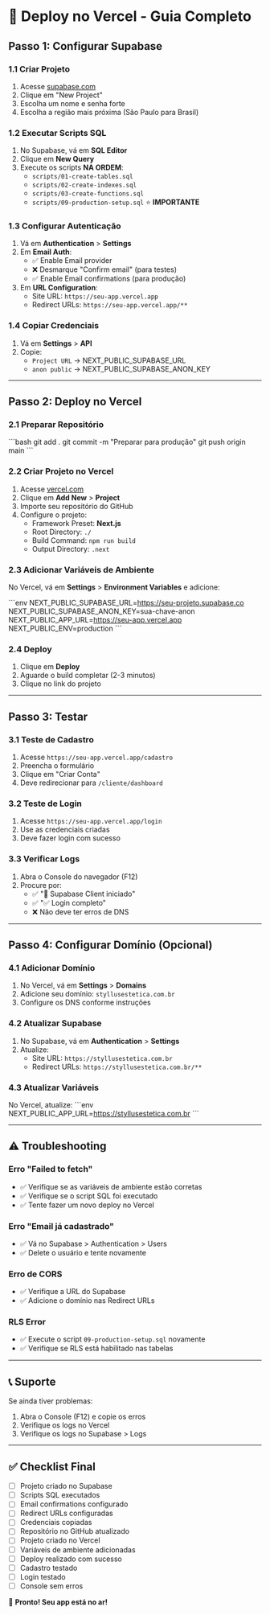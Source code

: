 # 🚀 Deploy no Vercel - Guia Completo

## Passo 1: Configurar Supabase

### 1.1 Criar Projeto
1. Acesse [supabase.com](https://supabase.com)
2. Clique em "New Project"
3. Escolha um nome e senha forte
4. Escolha a região mais próxima (São Paulo para Brasil)

### 1.2 Executar Scripts SQL
1. No Supabase, vá em **SQL Editor**
2. Clique em **New Query**
3. Execute os scripts **NA ORDEM**:
   - `scripts/01-create-tables.sql`
   - `scripts/02-create-indexes.sql`
   - `scripts/03-create-functions.sql`
   - `scripts/09-production-setup.sql` ⭐ **IMPORTANTE**

### 1.3 Configurar Autenticação
1. Vá em **Authentication** > **Settings**
2. Em **Email Auth**:
   - ✅ Enable Email provider
   - ❌ Desmarque "Confirm email" (para testes)
   - ✅ Enable Email confirmations (para produção)
3. Em **URL Configuration**:
   - Site URL: `https://seu-app.vercel.app`
   - Redirect URLs: `https://seu-app.vercel.app/**`

### 1.4 Copiar Credenciais
1. Vá em **Settings** > **API**
2. Copie:
   - `Project URL` → NEXT_PUBLIC_SUPABASE_URL
   - `anon public` → NEXT_PUBLIC_SUPABASE_ANON_KEY

---

## Passo 2: Deploy no Vercel

### 2.1 Preparar Repositório
\`\`\`bash
git add .
git commit -m "Preparar para produção"
git push origin main
\`\`\`

### 2.2 Criar Projeto no Vercel
1. Acesse [vercel.com](https://vercel.com)
2. Clique em **Add New** > **Project**
3. Importe seu repositório do GitHub
4. Configure o projeto:
   - Framework Preset: **Next.js**
   - Root Directory: `./`
   - Build Command: `npm run build`
   - Output Directory: `.next`

### 2.3 Adicionar Variáveis de Ambiente
No Vercel, vá em **Settings** > **Environment Variables** e adicione:

\`\`\`env
NEXT_PUBLIC_SUPABASE_URL=https://seu-projeto.supabase.co
NEXT_PUBLIC_SUPABASE_ANON_KEY=sua-chave-anon
NEXT_PUBLIC_APP_URL=https://seu-app.vercel.app
NEXT_PUBLIC_ENV=production
\`\`\`

### 2.4 Deploy
1. Clique em **Deploy**
2. Aguarde o build completar (2-3 minutos)
3. Clique no link do projeto

---

## Passo 3: Testar

### 3.1 Teste de Cadastro
1. Acesse `https://seu-app.vercel.app/cadastro`
2. Preencha o formulário
3. Clique em "Criar Conta"
4. Deve redirecionar para `/cliente/dashboard`

### 3.2 Teste de Login
1. Acesse `https://seu-app.vercel.app/login`
2. Use as credenciais criadas
3. Deve fazer login com sucesso

### 3.3 Verificar Logs
1. Abra o Console do navegador (F12)
2. Procure por:
   - ✅ "🔧 Supabase Client iniciado"
   - ✅ "✅ Login completo"
   - ❌ Não deve ter erros de DNS

---

## Passo 4: Configurar Domínio (Opcional)

### 4.1 Adicionar Domínio
1. No Vercel, vá em **Settings** > **Domains**
2. Adicione seu domínio: `styllusestetica.com.br`
3. Configure os DNS conforme instruções

### 4.2 Atualizar Supabase
1. No Supabase, vá em **Authentication** > **Settings**
2. Atualize:
   - Site URL: `https://styllusestetica.com.br`
   - Redirect URLs: `https://styllusestetica.com.br/**`

### 4.3 Atualizar Variáveis
No Vercel, atualize:
\`\`\`env
NEXT_PUBLIC_APP_URL=https://styllusestetica.com.br
\`\`\`

---

## ⚠️ Troubleshooting

### Erro "Failed to fetch"
- ✅ Verifique se as variáveis de ambiente estão corretas
- ✅ Verifique se o script SQL foi executado
- ✅ Tente fazer um novo deploy no Vercel

### Erro "Email já cadastrado"
- ✅ Vá no Supabase > Authentication > Users
- ✅ Delete o usuário e tente novamente

### Erro de CORS
- ✅ Verifique a URL do Supabase
- ✅ Adicione o domínio nas Redirect URLs

### RLS Error
- ✅ Execute o script `09-production-setup.sql` novamente
- ✅ Verifique se RLS está habilitado nas tabelas

---

## 📞 Suporte

Se ainda tiver problemas:
1. Abra o Console (F12) e copie os erros
2. Verifique os logs no Vercel
3. Verifique os logs no Supabase > Logs

---

## ✅ Checklist Final

- [ ] Projeto criado no Supabase
- [ ] Scripts SQL executados
- [ ] Email confirmations configurado
- [ ] Redirect URLs configuradas
- [ ] Credenciais copiadas
- [ ] Repositório no GitHub atualizado
- [ ] Projeto criado no Vercel
- [ ] Variáveis de ambiente adicionadas
- [ ] Deploy realizado com sucesso
- [ ] Cadastro testado
- [ ] Login testado
- [ ] Console sem erros

🎉 **Pronto! Seu app está no ar!**
